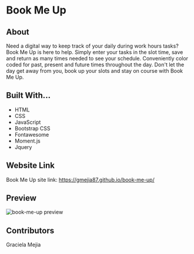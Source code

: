 # Book Me Up

## About

Need a digital way to keep track of your daily during work hours tasks? Book Me Up is here to help. Simply enter your tasks in the slot time, save and return as many times needed to see your schedule. Conveniently color coded for past, present and future times throughout the day. Don't let the day get away from you, book up your slots and stay on course with Book Me Up.

## Built With...

- HTML
- CSS
- JavaScript
- Bootstrap CSS
- Fontawesome
- Moment.js
- Jquery

## Website Link

Book Me Up site link:
https://gmejia87.github.io/book-me-up/

## Preview

![book-me-up preview](https://user-images.githubusercontent.com/108241017/186552994-ed866bda-e044-44b7-b8b7-19deb87c81ec.png)

## Contributors

Graciela Mejia
